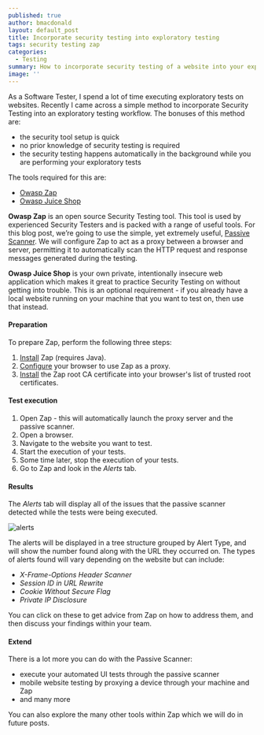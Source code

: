```yaml
---
published: true
author: bmacdonald
layout: default_post
title: Incorporate security testing into exploratory testing
tags: security testing zap
categories:
  - Testing
summary: How to incorporate security testing of a website into your exploratory testing workflow
image: ''
---
```

As a Software Tester, I spend a lot of time executing exploratory tests on websites.
Recently I came across a simple method to incorporate Security Testing into an exploratory testing workflow.
The bonuses of this method are:

- the security tool setup is quick
- no prior knowledge of security testing is required
- the security testing happens automatically in the background while you are performing your exploratory tests

The tools required for this are:

- [Owasp Zap](https://github.com/zaproxy/zaproxy/wiki/Downloads)
- [Owasp Juice Shop](https://github.com/bkimminich/juice-shop)

**Owasp Zap** is an open source Security Testing tool. This tool is used by experienced Security Testers and is packed with a range of useful tools. For this blog post, we’re going to use the simple, yet extremely useful, [Passive Scanner](https://github.com/zaproxy/zap-core-help/wiki/HelpStartConceptsPscan). We will configure Zap to act as a proxy between a browser and server, permitting it to automatically scan the HTTP request and response messages generated during the testing.

**Owasp Juice Shop** is your own private, intentionally insecure web application which makes it great to practice Security Testing on without getting into trouble. This is an optional requirement - if you already have a local website running on your machine that you want to test on, then use that instead.

#### Preparation
To prepare Zap, perform the following three steps:

1. [Install](https://github.com/zaproxy/zaproxy/wiki/Downloads) Zap (requires Java).
2. [Configure](https://github.com/zaproxy/zap-core-help/wiki/HelpStartProxies) your browser to use Zap as a proxy.
3. [Install](https://github.com/zaproxy/zap-core-help/wiki/HelpUiDialogsOptionsDynsslcert#install-zap-root-ca-certificate) the Zap root CA certificate into your browser's list of trusted root certificates.

#### Test execution
1. Open Zap - this will automatically launch the proxy server and the passive scanner.
2. Open a browser.
3. Navigate to the website you want to test.
4. Start the execution of your tests.
5. Some time later, stop the execution of your tests.
6. Go to Zap and look in the _Alerts_ tab.

#### Results
The _Alerts_ tab will display all of the issues that the passive scanner detected while the tests were being executed.

![alerts]({{site.baseurl}}/bmacdonald/assets/Alerts.png)

The alerts will be displayed in a tree structure grouped by Alert Type, and will show the number found along with the URL they occurred on.
The types of alerts found will vary depending on the website but can include:

- _X-Frame-Options Header Scanner_
- _Session ID in URL Rewrite_
- _Cookie Without Secure Flag_
- _Private IP Disclosure_

You can click on these to get advice from Zap on how to address them, and then discuss your findings within your team.

#### Extend
There is a lot more you can do with the Passive Scanner:

- execute your automated UI tests through the passive scanner
- mobile website testing by proxying a device through your machine and Zap
- and many more

You can also explore the many other tools within Zap which we will do in future posts.
